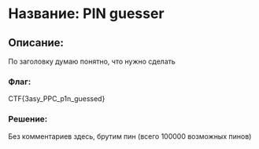 # Название: PIN guesser
## Описание:
По заголовку думаю понятно, что нужно сделать
### Флаг: 
CTF{3asy_PPC_p1n_guessed}
### Решение:
Без комментариев здесь, брутим пин (всего 100000 возможных пинов)